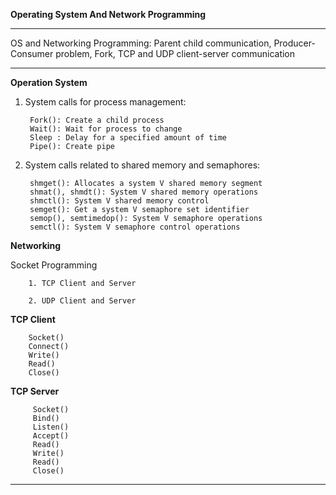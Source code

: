 __Operating System And Network Programming__
________________________________________________________________________________________

OS and Networking Programming: Parent child communication, Producer-Consumer problem, Fork, TCP and UDP client-server communication     
_________________________________________________________________________________________ 

__________________________Operation System__________________________
                           
1. System calls for process management:

        Fork(): Create a child process
        Wait(): Wait for process to change 
        Sleep : Delay for a specified amount of time
        Pipe(): Create pipe
        
2. System calls related to shared memory and semaphores:

        shmget(): Allocates a system V shared memory segment
        shmat(), shmdt(): System V shared memory operations
        shmctl(): System V shared memory control
        semget(): Get a system V semaphore set identifier
        semop(), semtimedop(): System V semaphore operations
        semctl(): System V semaphore control operations
        
__________________________Networking__________________________
                           
Socket Programming

        1. TCP Client and Server 
        
        2. UDP Client and Server
        
__________________________TCP Client__________________________
                     
        Socket()
        Connect()
        Write()
        Read()
        Close()
        
__________________________TCP Server__________________________
                        
         Socket()
         Bind()
         Listen()
         Accept()
         Read()
         Write()
         Read()
         Close()
         
______________________________________________________________________________________________       
           
           
           
           
           
           
           
           
           
           
           
           
           
           
           
           
           
           
           
           
           
           
           
           
           
           
           
           
           
           
           
